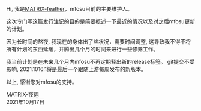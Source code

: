 Hi, 我是[MATRIX-feather](https://osu.ppy.sh/users/13870362)，mfosu目前的主要维护人。

这次专门写这篇发行注记的目的是简要概述一下最近的情况以及对之后mfosu更新的计划。

因为长时间的熬夜, 我现在的身体出了些状况，需要时间调整, 这导致我不得不将所有计划的东西延缓，并腾出几个月的时间来进行一些修养工作。

我当前计划是在未来几个月内mfosu不再定期释出新的release标签。 git提交不受影响, 2021.1016.1将是最后一个跟随上游每周发布的新版本。

以上, 感谢您对mfosu的支持。

MATRIX-夜翎<br>
2021年10月17日